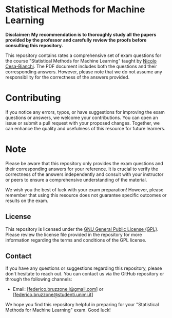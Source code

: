 # Statistical Methods for Machine Learning

**Disclaimer: My recommendation is to thoroughly study all the papers provided by the professor and carefully review the proofs before consulting this repository.**

This repository contains rates a comprehensive set of exam questions for the course "Statistical Methods for Machine Learning" taught by [Nicolo Cesa-Bianchi](https://cesa-bianchi.di.unimi.it/MSA/index_22-23.html). The PDF document includes both the questions and their corresponding answers. However, please note that we do not assume any responsibility for the correctness of the answers provided.

# Contributing
If you notice any errors, typos, or have suggestions for improving the exam questions or answers, we welcome your contributions. You can open an issue or submit a pull request with your proposed changes. Together, we can enhance the quality and usefulness of this resource for future learners.

# Note
Please be aware that this repository only provides the exam questions and their corresponding answers for your reference. It is crucial to verify the correctness of the answers independently and consult with your instructor or peers to ensure a comprehensive understanding of the material.

We wish you the best of luck with your exam preparation! However, please remember that using this resource does not guarantee specific outcomes or results on the exam.

## License

This repository is licensed under the [GNU General Public License (GPL)](https://www.gnu.org/licenses/gpl-3.0.html). Please review the license file provided in the repository for more information regarding the terms and conditions of the GPL license.

## Contact

If you have any questions or suggestions regarding this repository, please don't hesitate to reach out. You can contact us via the GitHub repository or through the following channels:
- Email: [federico.bruzzone.i@gmail.com] or [federico.bruzzone@studenti.unimi.it]

We hope you find this repository helpful in preparing for your "Statistical Methods for Machine Learning" exam. Good luck!

